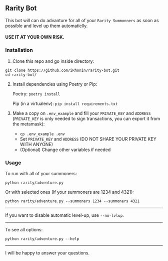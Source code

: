 ## Rarity Bot

This bot will can do advanture for all of your `Rarity Summonners` as soon as possible and level up them automaticlly.

#### USE IT AT YOUR OWN RISK.

### Installation

1. Clone this repo and go inside directory:

```
git clone https://github.com/iRhonin/rarity-bot.git
cd rarity-bot/
```

2. Install dependencies using Poetry or Pip:

    Poetry:
    `poetry install`

    Pip (in a virtualenv):
    `pip install requirements.txt`

3. Make a copy on `.env_example` and fill your `PRIVATE_KEY` and `ADDRESS` (`PRIVATE_KEY` is only needed to sign transactions, you can export it from the metamask):

    - `cp .env_example .env`
    - Set `PRIVATE_KEY` and `ADDRESS` (DO NOT SHARE YOUR PRIVATE KEY WITH ANYONE)
    - (Optional) Change other variables if needed

### Usage

To run with all of your summoners:

`python rarity/adventure.py`

Or with selected ones (If your summoners are 1234 and 4321):

`python rarity/adventure.py --summoners 1234 --summoners 4321`

---

If you want to disable automatic level-up, use `--no-lvlup`.

---
 
To see all options:

`python rarity/adventure.py --help`

---

I will be happy to answer your questions.
